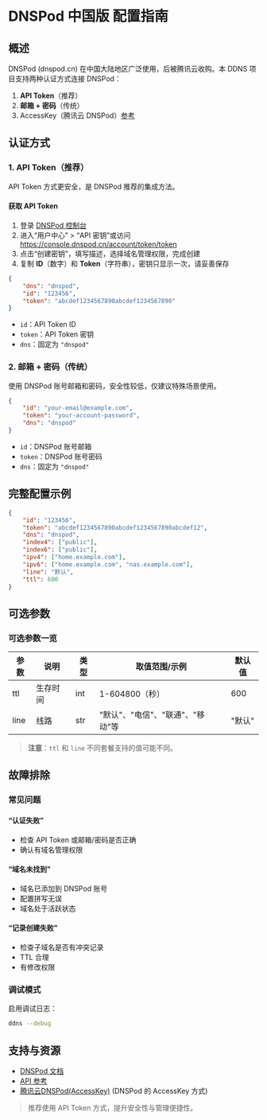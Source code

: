 # DNSPod 中国版 配置指南

## 概述

DNSPod (dnspod.cn) 在中国大陆地区广泛使用，后被腾讯云收购。本 DDNS 项目支持两种认证方式连接 DNSPod：

1. **API Token**（推荐）
2. **邮箱 + 密码**（传统）
3. AccessKey（腾讯云 DNSPod）[参考](tencentcloud.md)

## 认证方式

### 1. API Token（推荐）

API Token 方式更安全，是 DNSPod 推荐的集成方法。

#### 获取 API Token

1. 登录 [DNSPod 控制台](https://console.dnspod.cn/)
2. 进入“用户中心” > “API 密钥”或访问 <https://console.dnspod.cn/account/token/token>
3. 点击“创建密钥”，填写描述，选择域名管理权限，完成创建
4. 复制 **ID**（数字）和 **Token**（字符串），密钥只显示一次，请妥善保存

```json
{
    "dns": "dnspod",
    "id": "123456",
    "token": "abcdef1234567890abcdef1234567890"
}
```

- `id`：API Token ID
- `token`：API Token 密钥
- `dns`：固定为 `"dnspod"`

### 2. 邮箱 + 密码（传统）

使用 DNSPod 账号邮箱和密码，安全性较低，仅建议特殊场景使用。

```json
{
    "id": "your-email@example.com",
    "token": "your-account-password",
    "dns": "dnspod"
}
```

- `id`：DNSPod 账号邮箱
- `token`：DNSPod 账号密码
- `dns`：固定为 `"dnspod"`

## 完整配置示例

```json
{
    "id": "123456",
    "token": "abcdef1234567890abcdef1234567890abcdef12",
    "dns": "dnspod",
    "index4": ["public"],
    "index6": ["public"],
    "ipv4": ["home.example.com"],
    "ipv6": ["home.example.com", "nas.example.com"],
    "line": "默认",
    "ttl": 600
}
```

## 可选参数

### 可选参数一览

| 参数   | 说明         | 类型   | 取值范围/示例         | 默认值   |
|--------|--------------|--------|-----------------------|----------|
| ttl    | 生存时间     | int    | 1-604800（秒）        | 600      |
| line   | 线路        | str    | "默认"、"电信"、"联通"、"移动"等 | "默认"   |

> **注意**：`ttl` 和 `line` 不同套餐支持的值可能不同。

## 故障排除

### 常见问题

#### “认证失败”

- 检查 API Token 或邮箱/密码是否正确
- 确认有域名管理权限

#### “域名未找到”

- 域名已添加到 DNSPod 账号
- 配置拼写无误
- 域名处于活跃状态

#### “记录创建失败”

- 检查子域名是否有冲突记录
- TTL 合理
- 有修改权限

### 调试模式

启用调试日志：

```sh
ddns --debug
```

## 支持与资源

- [DNSPod 文档](https://docs.dnspod.cn/)
- [API 参考](https://docs.dnspod.cn/api/)
- [腾讯云DNSPod(AccessKey)](./tencentcloud.md) (DNSPod 的 AccessKey 方式)

> 推荐使用 API Token 方式，提升安全性与管理便捷性。
